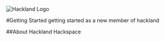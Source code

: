 ![Hackland Logo](/img/hackland_logo.png)

#Getting Started
getting started as a new member of hackland

##About Hackland Hackspace
